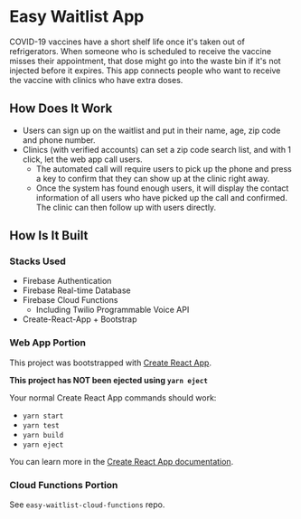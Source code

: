 # Easy Waitlist App

COVID-19 vaccines have a short shelf life once it's taken out of refrigerators. When
someone who is scheduled to receive the vaccine misses their appointment, that dose
might go into the waste bin if it's not injected before it expires. This app connects
people who want to receive the vaccine with clinics who have extra doses.

## How Does It Work

- Users can sign up on the waitlist and put in their name, age, zip code and phone number.
- Clinics (with verified accounts) can set a zip code search list, and with 1 click, let the
  web app call users.
  - The automated call will require users to pick up the phone and press a key to confirm
    that they can show up at the clinic right away.
  - Once the system has found enough users, it will display the contact information of all
    users who have picked up the call and confirmed. The clinic can then follow up with users
    directly.

## How Is It Built

### Stacks Used

- Firebase Authentication
- Firebase Real-time Database
- Firebase Cloud Functions
  - Including Twilio Programmable Voice API
- Create-React-App + Bootstrap

### Web App Portion

This project was bootstrapped with [Create React App](https://github.com/facebook/create-react-app).

**This project has NOT been ejected using `yarn eject`**

Your normal Create React App commands should work:

- `yarn start`
- `yarn test`
- `yarn build`
- `yarn eject`

You can learn more in the [Create React App documentation](https://facebook.github.io/create-react-app/docs/getting-started).

### Cloud Functions Portion

See `easy-waitlist-cloud-functions` repo.
